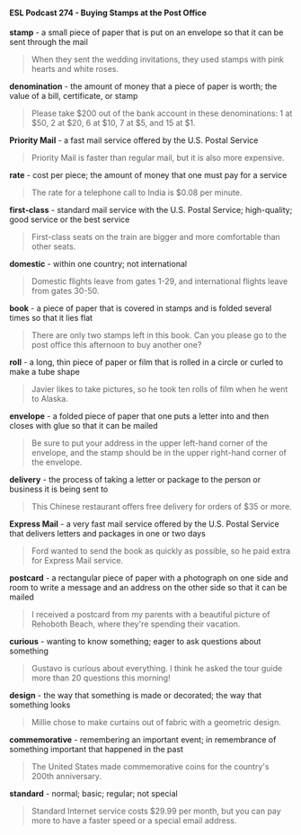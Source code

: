 #### ESL Podcast 274 - Buying Stamps at the Post Office

**stamp** - a small piece of paper that is put on an envelope so that it can be sent
through the mail

> When they sent the wedding invitations, they used stamps with pink hearts and
white roses.

**denomination** - the amount of money that a piece of paper is worth; the value of
a bill, certificate, or stamp

> Please take $200 out of the bank account in these denominations: 1 at $50, 2
at $20, 6 at $10, 7 at $5, and 15 at $1.

**Priority Mail** - a fast mail service offered by the U.S. Postal Service

> Priority Mail is faster than regular mail, but it is also more expensive.

**rate** - cost per piece; the amount of money that one must pay for a service

> The rate for a telephone call to India is $0.08 per minute.

**first-class** - standard mail service with the U.S. Postal Service; high-quality;
good service or the best service

> First-class seats on the train are bigger and more comfortable than other seats.

**domestic** - within one country; not international

> Domestic flights leave from gates 1-29, and international flights leave from
gates 30-50.

**book** - a piece of paper that is covered in stamps and is folded several times so
that it lies flat

> There are only two stamps left in this book. Can you please go to the post
office this afternoon to buy another one?

**roll** - a long, thin piece of paper or film that is rolled in a circle or curled to make
a tube shape

> Javier likes to take pictures, so he took ten rolls of film when he went to Alaska.

**envelope** - a folded piece of paper that one puts a letter into and then closes
with glue so that it can be mailed

> Be sure to put your address in the upper left-hand corner of the envelope, and
the stamp should be in the upper right-hand corner of the envelope.

**delivery** - the process of taking a letter or package to the person or business it is
being sent to

> This Chinese restaurant offers free delivery for orders of $35 or more.

**Express Mail** - a very fast mail service offered by the U.S. Postal Service that
delivers letters and packages in one or two days

> Ford wanted to send the book as quickly as possible, so he paid extra for
Express Mail service.

**postcard** - a rectangular piece of paper with a photograph on one side and room
to write a message and an address on the other side so that it can be mailed

> I received a postcard from my parents with a beautiful picture of Rehoboth
Beach, where they're spending their vacation.

**curious** - wanting to know something; eager to ask questions about something

> Gustavo is curious about everything. I think he asked the tour guide more than
20 questions this morning!

**design** - the way that something is made or decorated; the way that something
looks

> Millie chose to make curtains out of fabric with a geometric design.

**commemorative** - remembering an important event; in remembrance of
something important that happened in the past

> The United States made commemorative coins for the country's 200th
anniversary.

**standard** - normal; basic; regular; not special

> Standard Internet service costs $29.99 per month, but you can pay more to
have a faster speed or a special email address.

